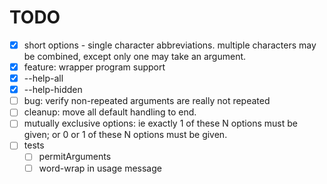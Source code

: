 # TODO
- [x] short options - single character abbreviations.  multiple characters may
be combined, except only one may take an argument.
- [x] feature: wrapper program support
- [x] --help-all
- [x] --help-hidden
- [ ] bug: verify non-repeated arguments are really not repeated
- [ ] cleanup: move all default handling to end.
- [ ] mutually exclusive options: ie exactly 1 of these N options must be given;
or 0 or 1 of these N options must be given.
- [ ] tests
  - [ ] permitArguments
  - [ ] word-wrap in usage message
